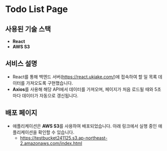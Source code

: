 # Todo List Page

## 사용된 기술 스택

- **React**
- **AWS S3**

## 서비스 설명

- React를 통해 백엔드 서버(https://react.ukjake.com/)에 접속하여 할 일 목록 데이터를 가져오도록 구현했습니다.
- **Axios**를 사용해 해당 API에서 데이터를 가져오며, 페이지가 처음 로드될 때와 5초마다 데이터가 자동으로 갱신됩니다.

## 배포 페이지

- 애플리케이션은 **AWS S3**를 사용하여 배포되었습니다. 아래 링크에서 실행 중인 애플리케이션을 확인할 수 있습니다.
    - https://testbucket241125.s3.ap-northeast-2.amazonaws.com/index.html
